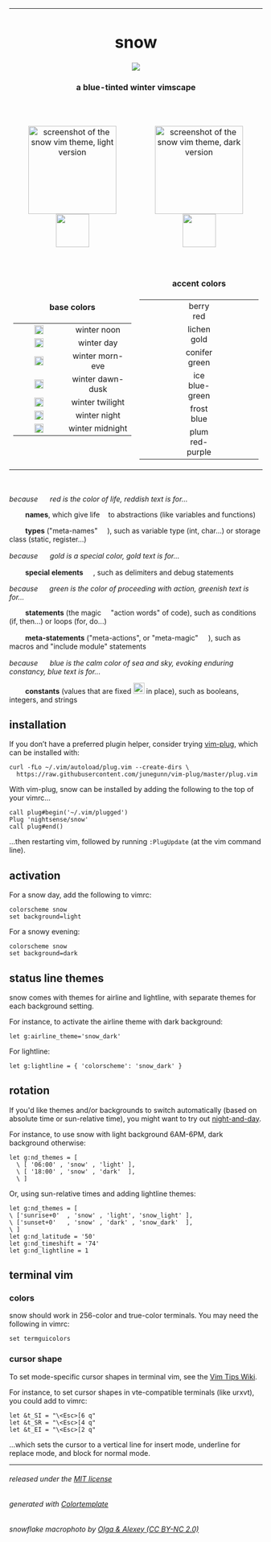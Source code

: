<table><tbody>

<tr>
<td align='center' colspan='2'><h1>snow</h1>
<img src="https://github.com/nightsense/snow/raw/master/images/header.jpg" />
<h4>a blue-tinted winter vimscape</h4>
</td>
</tr>

<tr></tr>

<tr>
<td align='center' width='50%'>
<br>
<img alt="screenshot of the snow vim theme, light version" src="https://github.com/nightsense/snow/raw/master/images/screenshot-light.png" height="175" /><br>
<img src="https://github.com/nightsense/snow/raw/master/images/palette-light.png" height="66" />
<br>
</td>
<td align="center" width='50%'>
<br>
<br>
<img alt="screenshot of the snow vim theme, dark version" src="https://github.com/nightsense/snow/raw/master/images/screenshot-dark.png" height="175" /><br>
<img src="https://github.com/nightsense/snow/raw/master/images/palette-dark.png" height="66" />
<br>
<br>
</td>
</tr>

<tr></tr>

<tr>
<td align='center'>
<h4><img src="https://github.com/nightsense/snow/raw/master/images/base.png" height='14' /><br>base colors</h4>

<table><tbody>

<tr>
<td align='center' width='221'><img src="https://github.com/nightsense/snow/raw/master/images/base-noon.png" height='18' /></td>
<td align='center' width='221'>winter noon</td>
</tr>

<tr>
<td align='center'><img src="https://github.com/nightsense/snow/raw/master/images/base-day.png" height='18' /></td>
<td align='center'>winter day</td>
</tr>

<tr>
<td align='center'><img src="https://github.com/nightsense/snow/raw/master/images/base-morn-eve.png" height='18' /></td>
<td align='center'>winter morn-eve</td>
</tr>

<tr>
<td align='center'><img src="https://github.com/nightsense/snow/raw/master/images/base-dawn-dusk.png" height='18' /></td>
<td align='center'>winter dawn-dusk</td>
</tr>

<tr>
<td align='center'><img src="https://github.com/nightsense/snow/raw/master/images/base-twilight.png" height='18' /></td>
<td align='center'>winter twilight</td>
</tr>

<tr>
<td align='center'><img src="https://github.com/nightsense/snow/raw/master/images/base-night.png" height='18' /></td>
<td align='center'>winter night</td>
</tr>

<tr>
<td align='center'><img src="https://github.com/nightsense/snow/raw/master/images/base-midnight.png" height='18' /></td>
<td align='center'>winter midnight</td>
</tr>

</tbody></table>

</td>

<td align='center' valign='top'>
<h4><img src="https://github.com/nightsense/snow/raw/master/images/accent.png" height='14' /><br>accent colors</h4>

<table><tbody>

<tr>
<td align='center' height='44.33' width='110'><img src="http://www.colorhexa.com/d64747.png" height='11' width='68'></td>
<td width='222' align='center'>berry red</td>
<td align='center' width='110'><img src="http://www.colorhexa.com/ce7069.png" height='11' width='68'></td>
</tr>

<tr height='44.33'>
<td align='center'><img src="http://www.colorhexa.com/9b7400.png" height='11' width='68'></td>
<td width='105' align='center'>lichen gold</td>
<td align='center'><img src="http://www.colorhexa.com/ba9b51.png" height='11' width='68'></td>
</tr>

<tr height='44.33'>
<td align='center'><img src="http://www.colorhexa.com/008706.png" height='11' width='68'></td>
<td width='105' align='center'>conifer green</td>
<td align='center'><img src="http://www.colorhexa.com/74a169.png" height='11' width='68'></td>
</tr>

<tr height='44.33'>
<td align='center'><img src="http://www.colorhexa.com/008d90.png" height='11' width='68'></td>
<td width='105' align='center'>ice blue-green</td>
<td align='center'><img src="http://www.colorhexa.com/34a6a4.png" height='11' width='68'></td>
</tr>

<tr height='44.33'>
<td align='center'><img src="http://www.colorhexa.com/007dea.png" height='11' width='68'></td>
<td width='105' align='center'>frost blue</td>
<td align='center'><img src="http://www.colorhexa.com/6c99d1.png" height='11' width='68'></td>
</tr>

<tr height='44.33'>
<td align='center'><img src="http://www.colorhexa.com/bc3eb0.png" height='11' width='68'></td>
<td width='105' align='center'>plum red-purple</td>
<td align='center'><img src="http://www.colorhexa.com/bd82b4.png" height='11' width='68'></td>
</tr>

</tbody></table>
</td>
</tr>

</tbody></table>

<br>

*because <img height="16" src='https://github.com/nightsense/snow/raw/master/images/red.png' /> red is the color of life, reddish text is for...*

&nbsp;&nbsp;&nbsp;&nbsp;<img src="http://www.colorhexa.com/bc3eb0.png" height='12' width='12'> **names**, which give life <img height="9" src='https://github.com/nightsense/snow/raw/master/images/name.png' /> to abstractions (like variables and functions)

&nbsp;&nbsp;&nbsp;&nbsp;<img src="http://www.colorhexa.com/d64747.png" height='12' width='12'> **types** ("meta-names" <img height="15" src='https://github.com/nightsense/snow/raw/master/images/type.png' />), such as variable type (int, char...) or storage class (static, register...)

*because <img height="16" src='https://github.com/nightsense/snow/raw/master/images/gold.png' /> gold is a special color, gold text is for...*

&nbsp;&nbsp;&nbsp;&nbsp;<img src="http://www.colorhexa.com/9b7400.png" height='12' width='12'> **special elements** <img height="16" src='https://github.com/nightsense/snow/raw/master/images/special.png' />, such as delimiters and debug statements

*because <img height="15" src='https://github.com/nightsense/snow/raw/master/images/green.png' /> green is the color of proceeding with action, greenish text is for...*

&nbsp;&nbsp;&nbsp;&nbsp;<img src="http://www.colorhexa.com/008706.png" height='12' width='12'> **statements** (the magic <img height="11" src='https://github.com/nightsense/snow/raw/master/images/statement.png' /> "action words" of code), such as conditions (if, then...) or loops (for, do...)

&nbsp;&nbsp;&nbsp;&nbsp;<img src="http://www.colorhexa.com/008d90.png" height='12' width='12'> **meta-statements** ("meta-actions", or "meta-magic" <img height="16" src='https://github.com/nightsense/snow/raw/master/images/metastatement.png' />), such as macros and "include module" statements

*because <img height="16" src='https://github.com/nightsense/snow/raw/master/images/blue.png' /> blue is the calm color of sea and sky, evoking enduring constancy, blue text is for...*

&nbsp;&nbsp;&nbsp;&nbsp;<img src="http://www.colorhexa.com/007dea.png" height='12' width='12'> **constants** (values that are fixed <img height="22" src='https://github.com/nightsense/snow/raw/master/images/constant.png' /> in place), such as booleans, integers, and strings

## installation

If you don’t have a preferred plugin helper, consider trying [vim-plug](https://github.com/junegunn/vim-plug), which can be installed with:

```
curl -fLo ~/.vim/autoload/plug.vim --create-dirs \
  https://raw.githubusercontent.com/junegunn/vim-plug/master/plug.vim
```

With vim-plug, snow can be installed by adding the following to the top of your vimrc...

```
call plug#begin('~/.vim/plugged')
Plug 'nightsense/snow'
call plug#end()
```

...then restarting vim, followed by running `:PlugUpdate` (at the vim command line).

## activation

For a snow day, add the following to vimrc:

```
colorscheme snow
set background=light
```

For a snowy evening:

```
colorscheme snow
set background=dark
```

## status line themes

snow comes with themes for airline and lightline, with separate themes for each background setting.

For instance, to activate the airline theme with dark background:

```
let g:airline_theme='snow_dark'
```

For lightline:

```
let g:lightline = { 'colorscheme': 'snow_dark' }
```

## rotation

If you'd like themes and/or backgrounds to switch automatically (based on absolute time or sun-relative time), you might want to try out [night-and-day](https://github.com/nightsense/night-and-day).

For instance, to use snow with light background 6AM-6PM, dark background otherwise:

```
let g:nd_themes = [
  \ [ '06:00' , 'snow' , 'light' ],
  \ [ '18:00' , 'snow' , 'dark'  ],
  \ ]
```

Or, using sun-relative times and adding lightline themes:

```
let g:nd_themes = [
\ ['sunrise+0'  , 'snow' , 'light', 'snow_light' ],
\ ['sunset+0'   , 'snow' , 'dark' , 'snow_dark'  ],
\ ]
let g:nd_latitude = '50'
let g:nd_timeshift = '74'
let g:nd_lightline = 1
```

## terminal vim

### colors

snow should work in 256-color and true-color terminals. You may need the following in vimrc:

```
set termguicolors
```

### cursor shape

To set mode-specific cursor shapes in terminal vim, see the [Vim Tips Wiki](http://vim.wikia.com/wiki/Change_cursor_shape_in_different_modes).

For instance, to set cursor shapes in vte-compatible terminals (like urxvt), you could add to vimrc:

```
let &t_SI = "\<Esc>[6 q"
let &t_SR = "\<Esc>[4 q"
let &t_EI = "\<Esc>[2 q"
```

...which sets the cursor to a vertical line for insert mode, underline for replace mode, and block for normal mode.

---

###### released under the [MIT license](https://opensource.org/licenses/MIT)
###### generated with [Colortemplate](https://github.com/lifepillar/vim-colortemplate)
###### snowflake macrophoto by [Olga & Alexey (CC BY-NC 2.0)](https://www.flickr.com/photos/chaoticmind75/39326731084/)
